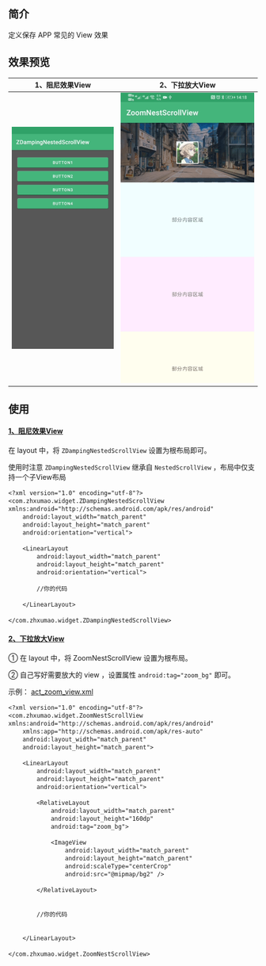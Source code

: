 ## 简介

定义保存 APP 常见的 View 效果

## 效果预览

|1、阻尼效果View | 2、下拉放大View|
|:---:|:---:|
|![](screenshot/ZDampingNestedScrollView.gif)|![](screenshot/ZoomNestScrollView.gif)|

## 使用

#### [1、阻尼效果View](http://www.baidu.com)

在 layout 中，将 `ZDampingNestedScrollView` 设置为根布局即可。

使用时注意 `ZDampingNestedScrollView` 继承自 `NestedScrollView` ，布局中仅支持一个子View布局

```
<?xml version="1.0" encoding="utf-8"?>
<com.zhxumao.widget.ZDampingNestedScrollView xmlns:android="http://schemas.android.com/apk/res/android"
    android:layout_width="match_parent"
    android:layout_height="match_parent"
    android:orientation="vertical">

    <LinearLayout
        android:layout_width="match_parent"
        android:layout_height="match_parent"
        android:orientation="vertical">

        //你的代码
        
    </LinearLayout>

</com.zhxumao.widget.ZDampingNestedScrollView>
```
#### [2、下拉放大View](http://www.baidu.com)

① 在 layout 中，将 ZoomNestScrollView 设置为根布局。

② 自己写好需要放大的 view ，设置属性 `android:tag="zoom_bg"` 即可。

示例： [act_zoom_view.xml]()

```
<?xml version="1.0" encoding="utf-8"?>
<com.zhxumao.widget.ZoomNestScrollView xmlns:android="http://schemas.android.com/apk/res/android"
    xmlns:app="http://schemas.android.com/apk/res-auto"
    android:layout_width="match_parent"
    android:layout_height="match_parent">

    <LinearLayout
        android:layout_width="match_parent"
        android:layout_height="match_parent"
        android:orientation="vertical">

        <RelativeLayout
            android:layout_width="match_parent"
            android:layout_height="160dp"
            android:tag="zoom_bg">

            <ImageView
                android:layout_width="match_parent"
                android:layout_height="match_parent"
                android:scaleType="centerCrop"
                android:src="@mipmap/bg2" />

        </RelativeLayout>

        
        //你的代码
        
        
    </LinearLayout>

</com.zhxumao.widget.ZoomNestScrollView>
```



